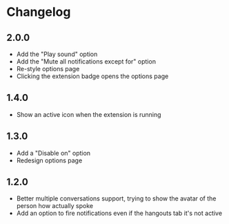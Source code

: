 # Changelog

## 2.0.0

- Add the "Play sound" option
- Add the "Mute all notifications except for" option
- Re-style options page
- Clicking the extension badge opens the options page

## 1.4.0

- Show an active icon when the extension is running

## 1.3.0

- Add a "Disable on" option
- Redesign options page

## 1.2.0

- Better multiple conversations support, trying to show the avatar of the person how actually spoke
- Add an option to fire notifications even if the hangouts tab it's not active
